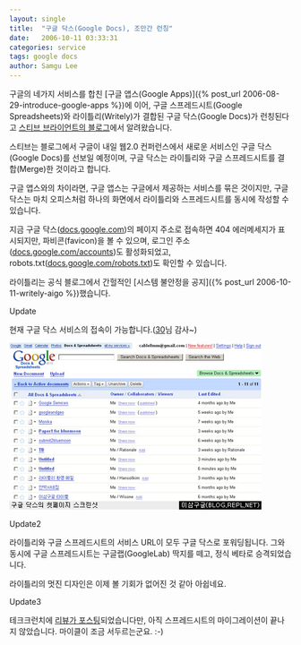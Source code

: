 ```yaml
---
layout: single
title:  "구글 닥스(Google Docs), 조만간 런칭"
date:   2006-10-11 03:33:31
categories: service
tags: google docs
author: Samgu Lee
---
```

구글의 네가지 서비스를 합친 [구글 앱스(Google Apps)]({% post_url 2006-08-29-introduce-google-apps %})에 이어, 구글 스프레드시트(Google Spreadsheets)와 라이틀리(Writely)가 결합된 구글 닥스(Google Docs)가 런칭된다고 [스티브 브라이언트의 블로그](http://oraclewatch.eweek.com/blogs/google_watch/archive/2006/10/10/13814.aspx)에서 알려왔습니다.

스티브는 블로그에서 구글이 내일 웹2.0 컨퍼런스에서 새로운 서비스인 구글 닥스(Google Docs)를 선보일 예정이며, 구글 닥스는 라이틀리와 구글 스프레드시트를 결합(Merge)한 것이라고 합니다.

구글 앱스와의 차이라면, 구글 앱스는 구글에서 제공하는 서비스를 묶은 것이지만, 구글 닥스는 마치 오피스처럼 하나의 화면에서 라이틀리와 스프레드시트를 동시에 작성할 수 있습니다.

지금 구글 닥스([docs.google.com](http://docs.google.com))의 페이지 주소로 접속하면 404 에러메세지가 표시되지만, 파비콘(favicon)을 볼 수 있으며, 로그인 주소([docs.google.com/accounts](http://docs.google.com/accounts))도 활성화되었고, robots.txt([docs.google.com/robots.txt](http://docs.google.com/robots.txt))도 확인할 수 있습니다.

라이틀리는 공식 블로그에서 간헐적인 [시스템 불안정을 공지]({% post_url 2006-10-11-writely-aigo %})했습니다.

Update

현재 구글 닥스 서비스의 접속이 가능합니다.([30](http://30.tistory.com/)님 감사~)

![구글 닥스 첫페이지](/assets/google_docs.jpg)

Update2

라이틀리와 구글 스프레드시트의 서비스 URL이 모두 구글 닥스로 포워딩됩니다. 그와 동시에 구글 스프레드시트는 구글랩(GoogleLab) 딱지를 떼고, 정식 베타로 승격되었습니다.

라이틀리의 멋진 디자인은 이제 볼 기회가 없어진 것 같아 아쉽네요.

Update3

테크크런치에 [리뷰가 포스팅](http://www.techcrunch.com/2006/10/10/google-docs-spreadsheets-launches/)되었습니다만, 아직 스프레드시트의 마이그레이션이 끝나지 않았습니다. 마이클이 조금 서두르는군요. :-)
